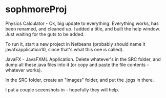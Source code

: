 # sophmoreProj
Physics Calculator - Ok, big update to everything. Everything works, has been renamed, and cleaned up. I added a title, and built the help window. Just waiting for the guts to be added.

To run it, start a new project in Netbeans (probably should name it javafxapplication10, since that's what this one is called).

JavaFX - JavaFXML Application.
Delete whatever's in the SRC folder, and dump all these java files into it (or copy and paste the file contents - whatever works).

In the SRC folder, create an "images" folder, and put the .jpgs in there.

I put a couple sceenshots in - hopefully they will help.
